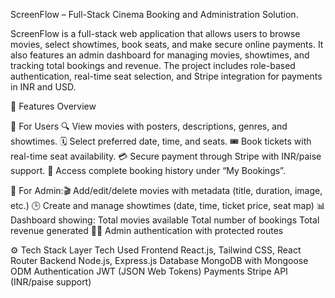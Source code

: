 
ScreenFlow – Full-Stack Cinema Booking and Administration Solution.

ScreenFlow is a full-stack web application that allows users to browse movies, select showtimes, book seats, and make secure online payments.
It also features an admin dashboard for managing movies, showtimes, and tracking total bookings and revenue. 
The project includes role-based authentication, real-time seat selection, and Stripe integration for payments in INR and USD.


🧩 Features Overview

👥 For Users
🔍 View movies with posters, descriptions, genres, and showtimes.
🗓️ Select preferred date, time, and seats.
🎟️ Book tickets with real-time seat availability.
💳 Secure payment through Stripe with INR/paise support.
📜 Access complete booking history under “My Bookings”.

🔐 For Admin:🎬 Add/edit/delete movies with metadata (title, duration, image, etc.)
🕒 Create and manage showtimes (date, time, ticket price, seat map)
📊 Dashboard showing:
Total movies available
Total number of bookings
Total revenue generated
🧑‍💼 Admin authentication with protected routes



⚙️ Tech Stack
Layer	Tech Used
Frontend	React.js, Tailwind CSS, React Router
Backend	Node.js, Express.js
Database	MongoDB with Mongoose ODM
Authentication	JWT (JSON Web Tokens)
Payments	Stripe API (INR/paise support)
